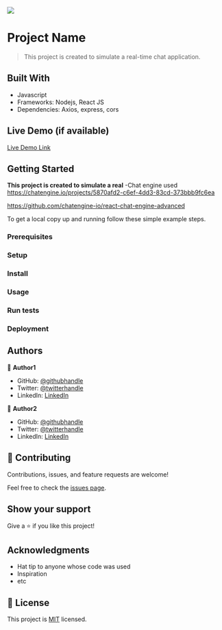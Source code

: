 ![](https://img.shields.io/badge/Microverse-blueviolet)

# Project Name

> This project is created to simulate a real-time chat application.


## Built With

- Javascript
- Frameworks: Nodejs, React JS
- Dependencies: Axios, express, cors

## Live Demo (if available)

[Live Demo Link](https://livedemo.com)


## Getting Started

**This project is created to simulate a real**
-Chat engine used
 https://chatengine.io/projects/5870afd2-c6ef-4dd3-83cd-373bbb9fc6ea

 https://github.com/chatengine-io/react-chat-engine-advanced



To get a local copy up and running follow these simple example steps.

### Prerequisites

### Setup

### Install

### Usage

### Run tests

### Deployment



## Authors

👤 **Author1**

- GitHub: [@githubhandle](https://github.com/githubhandle)
- Twitter: [@twitterhandle](https://twitter.com/twitterhandle)
- LinkedIn: [LinkedIn](https://linkedin.com/in/linkedinhandle)

👤 **Author2**

- GitHub: [@githubhandle](https://github.com/githubhandle)
- Twitter: [@twitterhandle](https://twitter.com/twitterhandle)
- LinkedIn: [LinkedIn](https://linkedin.com/in/linkedinhandle)

## 🤝 Contributing

Contributions, issues, and feature requests are welcome!

Feel free to check the [issues page](../../issues/).

## Show your support

Give a ⭐️ if you like this project!

## Acknowledgments

- Hat tip to anyone whose code was used
- Inspiration
- etc

## 📝 License

This project is [MIT](./MIT.md) licensed.
